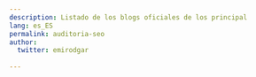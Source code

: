 ```yaml
---
description: Listado de los blogs oficiales de los principal
lang: es_ES
permalink: auditoria-seo
author:
  twitter: emirodgar
  
---
```

<!--stackedit_data:
eyJoaXN0b3J5IjpbLTEwMzYyMjA0NDZdfQ==
-->